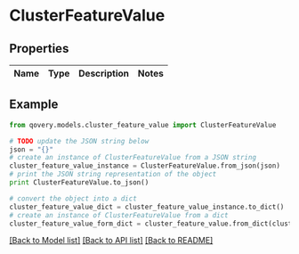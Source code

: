 # ClusterFeatureValue


## Properties

Name | Type | Description | Notes
------------ | ------------- | ------------- | -------------

## Example

```python
from qovery.models.cluster_feature_value import ClusterFeatureValue

# TODO update the JSON string below
json = "{}"
# create an instance of ClusterFeatureValue from a JSON string
cluster_feature_value_instance = ClusterFeatureValue.from_json(json)
# print the JSON string representation of the object
print ClusterFeatureValue.to_json()

# convert the object into a dict
cluster_feature_value_dict = cluster_feature_value_instance.to_dict()
# create an instance of ClusterFeatureValue from a dict
cluster_feature_value_form_dict = cluster_feature_value.from_dict(cluster_feature_value_dict)
```
[[Back to Model list]](../README.md#documentation-for-models) [[Back to API list]](../README.md#documentation-for-api-endpoints) [[Back to README]](../README.md)


